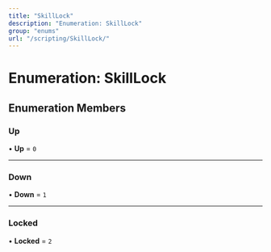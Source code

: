 ```yaml
---
title: "SkillLock"
description: "Enumeration: SkillLock"
group: "enums"
url: "/scripting/SkillLock/"
---
```


# Enumeration: SkillLock

## Enumeration Members

### Up

• **Up** = ``0``

___

### Down

• **Down** = ``1``

___

### Locked

• **Locked** = ``2``
